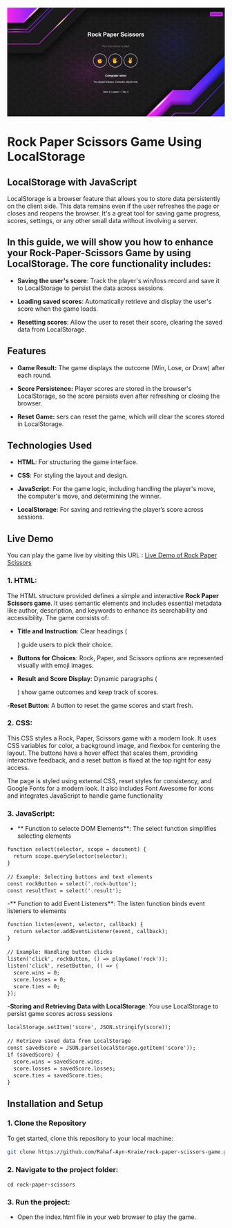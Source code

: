 ![Photo for the game](./assets/img/game.png)
# Rock Paper Scissors Game Using LocalStorage

## LocalStorage with JavaScript
LocalStorage is a browser feature that allows you to store data persistently on the client side. This data remains even if the user refreshes the page or closes and reopens the browser. It's a great tool for saving game progress, scores, settings, or any other small data without involving a server.

## In this guide, we will show you how to enhance your Rock-Paper-Scissors Game by using LocalStorage. The core functionality includes:

- **Saving the user's score**: Track the player's win/loss record and save it to LocalStorage to persist the data across sessions.
  
- **Loading saved scores**: Automatically retrieve and display the user's score when the game loads.
  
- **Resetting scores**: Allow the user to reset their score, clearing the saved data from LocalStorage.

## Features
- **Game Result:** The game displays the outcome (Win, Lose, or Draw) after each round.
  
- **Score Persistence:** Player scores are stored in the browser's LocalStorage, so the score persists even after refreshing or closing the browser.
  
- **Reset Game:** sers can reset the game, which will clear the scores stored in LocalStorage.

## Technologies Used
- **HTML**: For structuring the game interface.
  
- **CSS**: For styling the layout and design.
  
- **JavaScript**: For the game logic, including handling the player's move, the computer's move, and determining the winner.
  
- **LocalStorage**: For saving and retrieving the player’s score across sessions.

## Live Demo
You can play the game live by visiting this URL :
[Live Demo of Rock Paper Scissors](https://rahaf-ayn-kraie.github.io/rock-paper-scissors-game/)

### 1. **HTML**:
The HTML structure provided defines a simple and interactive **Rock Paper Scissors game**. It uses semantic elements and includes essential metadata like author, description, and keywords to enhance its searchability and accessibility. The game consists of:

- **Title and Instruction**: Clear headings (<p>) guide users to pick their choice.
  
- **Buttons for Choices**: Rock, Paper, and Scissors options are represented visually with emoji images.
  
- **Result and Score Display**: Dynamic paragraphs (<p>) show game outcomes and keep track of scores.
  
-**Reset Button**: A button to reset the game scores and start fresh.

### 2. **CSS**:
This CSS styles a Rock, Paper, Scissors game with a modern look. It uses CSS variables for color, a background image, and flexbox for centering the layout. The buttons have a hover effect that scales them, providing interactive feedback, and a reset button is fixed at the top right for easy access.

The page is styled using external CSS, reset styles for consistency, and Google Fonts for a modern look. It also includes Font Awesome for icons and integrates JavaScript to handle game functionality

### 3. **JavaScript**:
- ** Function to selecte DOM Elements**: The select function simplifies selecting elements
```
function select(selector, scope = document) {
  return scope.querySelector(selector);
}

// Example: Selecting buttons and text elements
const rockButton = select('.rock-button');
const resultText = select('.result');
```
-** Function to add Event Listeners**: The listen function binds event listeners to elements
```
function listen(event, selector, callback) {
  return selector.addEventListener(event, callback);
}

// Example: Handling button clicks
listen('click', rockButton, () => playGame('rock'));
listen('click', resetButton, () => {
  score.wins = 0;
  score.losses = 0;
  score.ties = 0;
});
```
-**Storing and Retrieving Data with LocalStorage**: You use LocalStorage to persist game scores across sessions
```
localStorage.setItem('score', JSON.stringify(score));

// Retrieve saved data from LocalStorage
const savedScore = JSON.parse(localStorage.getItem('score'));
if (savedScore) {
  score.wins = savedScore.wins;
  score.losses = savedScore.losses;
  score.ties = savedScore.ties;
}
```

## Installation and Setup

### 1. Clone the Repository
To get started, clone this repository to your local machine:

```bash
git clone https://github.com/Rahaf-Ayn-Kraie/rock-paper-scissors-game.git
```

### 2. Navigate to the project folder:
```
cd rock-paper-scissors
```
### 3. Run the project:
- Open the index.html file in your web browser to play the game.
  
